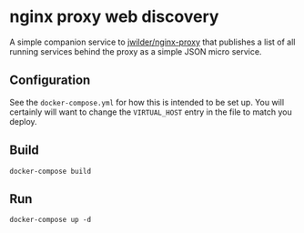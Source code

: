 # nginx proxy web discovery

A simple companion service to [jwilder/nginx-proxy](https://github.com/jwilder/nginx-proxy) that publishes a list of all running services behind the proxy as a simple JSON micro service.

## Configuration

See the `docker-compose.yml` for how this is intended to be set up. You will certainly will want to change the `VIRTUAL_HOST` entry in the file to match you deploy.

## Build

```
docker-compose build
```

## Run

```
docker-compose up -d
```
